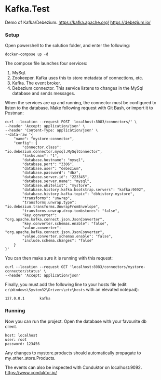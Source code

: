 # Kafka.Test

Demo of Kafka/Debezium.
https://kafka.apache.org/
https://debezium.io/

### Setup
Open powershell to the solution folder, and enter the following:
```
docker-compose up -d
```
The compose file launches four services:

 1. MySql.
 2. Zookeeper. Kafka uses this to store metadata of connections, etc.
 3. Kafka. The event broker. 
 4. Debezium connector. This service listens to changes in the MySql database and sends messages.

When the services are up and running, the connector must be configured to listen to the database. Make following request with Git Bash, or import it to Postman:
```
curl --location --request POST 'localhost:8083/connectors/' \
--header 'Accept: application/json' \
--header 'Content-Type: application/json' \
--data-raw '{
    "name": "mystore-connector",
    "config": {
        "connector.class": "io.debezium.connector.mysql.MySqlConnector",
        "tasks.max": "1",
        "database.hostname": "mysql",
        "database.port": "3306",
        "database.user": "debezium",
        "database.password": "dbz",
        "database.server.id": "223345",
        "database.server.name": "mysql",
        "database.whitelist": "mystore",
        "database.history.kafka.bootstrap.servers": "kafka:9092",
        "database.history.kafka.topic": "dbhistory.mystore",
        "transforms": "unwrap",
        "transforms.unwrap.type": "io.debezium.transforms.UnwrapFromEnvelope",
        "transforms.unwrap.drop.tombstones": "false",
        "key.converter": "org.apache.kafka.connect.json.JsonConverter",
        "key.converter.schemas.enable": "false",
        "value.converter": "org.apache.kafka.connect.json.JsonConverter",
        "value.converter.schemas.enable": "false",
        "include.schema.changes": "false"
    }
}'
```
You can then make sure it is running with this request:
```
curl --location --request GET 'localhost:8083/connectors/mystore-connector/status' \
--header 'Accept: application/json'
```
Finally, you must add the following line to your hosts file (edit ```c:\Windows\System32\Drivers\etc\hosts``` with an elevated notepad):
```
127.0.0.1       kafka
```

### Running
Now you can run the project.
Open the database with your favourite db client.
```
host: localhost
user: root
password: 123456
```
Any changes to mystore.products should automatically propagate to my_other_store.Products.

The events can also be inspected with Conduktor on localhost:9092.
https://www.conduktor.io/
